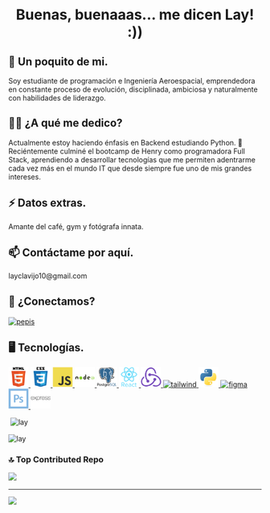<h1 align="center">Buenas, buenaaas... me dicen Lay! :))</h1>

<h2>🚀 Un poquito de mi.</h2>
<p>Soy estudiante de programación e Ingeniería Aeroespacial, emprendedora en constante proceso de evolución, disciplinada, ambiciosa y naturalmente con habilidades de liderazgo. </p>

<h2> 👩‍💻 ¿A qué me dedico? </h2>
<p>Actualmente estoy haciendo énfasis en Backend estudiando Python. 🐍 <br> Reciéntemente culminé el bootcamp de Henry como programadora Full Stack, aprendiendo a desarrollar tecnologías que me permiten adentrarme cada vez más en el mundo IT que desde siempre fue uno de mis grandes intereses.
</p>

<h2>⚡ Datos extras.</h2>
<p>Amante del café, gym y fotógrafa innata. </p>

<h2>📫 Contáctame por aquí. </h2>
<p>layclavijo10@gmail.com</p>

<h2>💫 ¿Conectamos?</h2>
<p>
<a href="https://linkedin.com/in/pepis" target="blank"><img align="center" src="https://raw.githubusercontent.com/rahuldkjain/github-profile-readme-generator/master/src/images/icons/Social/linked-in-alt.svg" alt="pepis" height="30" width="40" /></a>
</p>

<h2>🖥 Tecnologías.</h2>
<p align="left"> <a href="https://www.w3.org/html/" target="_blank" rel="noreferrer"> <img src="https://raw.githubusercontent.com/devicons/devicon/master/icons/html5/html5-original-wordmark.svg" alt="html5" width="40" height="40"/> </a> <a href="https://www.w3schools.com/css/" target="_blank" rel="noreferrer"> <img src="https://raw.githubusercontent.com/devicons/devicon/master/icons/css3/css3-original-wordmark.svg" alt="css3" width="40" height="40"/> </a> <a href="https://developer.mozilla.org/en-US/docs/Web/JavaScript" target="_blank" rel="noreferrer"> <img src="https://raw.githubusercontent.com/devicons/devicon/master/icons/javascript/javascript-original.svg" alt="javascript" width="40" height="40"/> </a> <a href="https://nodejs.org" target="_blank" rel="noreferrer"> <img src="https://raw.githubusercontent.com/devicons/devicon/master/icons/nodejs/nodejs-original-wordmark.svg" alt="nodejs" width="40" height="40"/> </a> <a href="https://www.postgresql.org" target="_blank" rel="noreferrer"> <img src="https://raw.githubusercontent.com/devicons/devicon/master/icons/postgresql/postgresql-original-wordmark.svg" alt="postgresql" width="40" height="40"/> </a> <a href="https://reactjs.org/" target="_blank" rel="noreferrer"> <img src="https://raw.githubusercontent.com/devicons/devicon/master/icons/react/react-original-wordmark.svg" alt="react" width="40" height="40"/> </a> <a href="https://redux.js.org" target="_blank" rel="noreferrer"> <img src="https://raw.githubusercontent.com/devicons/devicon/master/icons/redux/redux-original.svg" alt="redux" width="40" height="40"/> </a>  <a href="https://tailwindcss.com/" target="_blank" rel="noreferrer"> <img src="https://www.vectorlogo.zone/logos/tailwindcss/tailwindcss-icon.svg" alt="tailwind" width="40" height="40"/> </a> <a href="https://www.python.org" target="_blank" rel="noreferrer"> <img src="https://raw.githubusercontent.com/devicons/devicon/master/icons/python/python-original.svg" alt="python" width="40" height="40"/> </a> <a href="https://www.figma.com/" target="_blank" rel="noreferrer"> <img src="https://www.vectorlogo.zone/logos/figma/figma-icon.svg" alt="figma" width="40" height="40"/> <a href="https://www.photoshop.com/en" target="_blank" rel="noreferrer"> <img src="https://raw.githubusercontent.com/devicons/devicon/master/icons/photoshop/photoshop-line.svg" alt="photoshop" width="40" height="40"/> </a> <a href="https://expressjs.com" target="_blank" rel="noreferrer"> <img src="https://raw.githubusercontent.com/devicons/devicon/master/icons/express/express-original-wordmark.svg" alt="express" width="40" height="40"/> </a> </p>

<p>&nbsp;<img align="center" src="https://github-readme-stats.vercel.app/api?username=ladyclavijo&show_icons=true&theme=dark&title_color=828282&text_color=aaaaaa&hide_border=true&locale=en" alt="lay" /></p>

<p><img align="center" src="https://github-readme-streak-stats.herokuapp.com/?user=ladyclavijo&theme=dark" alt="lay" /></p>

### 🔝 Top Contributed Repo
![](https://github-contributor-stats.vercel.app/api?username=ladyclavijo&limit=5&theme=dark&combine_all_yearly_contributions=true)

---
[![](https://visitcount.itsvg.in/api?id=ladyclavijo&icon=0&color=0)](https://visitcount.itsvg.in)
